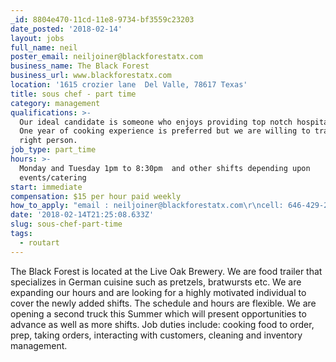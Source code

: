 ```yaml
---
_id: 8804e470-11cd-11e8-9734-bf3559c23203
date_posted: '2018-02-14'
layout: jobs
full_name: neil
poster_email: neiljoiner@blackforestatx.com
business_name: The Black Forest
business_url: www.blackforestatx.com
location: '1615 crozier lane  Del Valle, 78617 Texas'
title: sous chef - part time
category: management
qualifications: >-
  Our ideal candidate is someone who enjoys providing top notch hospitality. 
  One year of cooking experience is preferred but we are willing to train the
  right person.
job_type: part_time
hours: >-
  Monday and Tuesday 1pm to 8:30pm  and other shifts depending upon
  events/catering
start: immediate
compensation: $15 per hour paid weekly
how_to_apply: "email : neiljoiner@blackforestatx.com\r\ncell: 646-429-2104"
date: '2018-02-14T21:25:08.633Z'
slug: sous-chef-part-time
tags:
  - routart
---
```

The Black Forest is located at the Live Oak Brewery.  We are food trailer that specializes in German cuisine such as pretzels, bratwursts etc.  We are expanding our hours and are looking for a highly motivated individual to cover the newly added shifts.  The schedule and hours are flexible.  We are opening a second truck this Summer which will present opportunities to advance as well as more shifts.  Job duties include: cooking food to order, prep, taking orders, interacting with customers, cleaning and inventory management.

